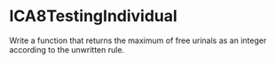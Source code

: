 # ICA8TestingIndividual

Write a function that returns the maximum of free urinals as an integer according to the unwritten rule.
